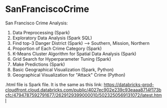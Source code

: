 # SanFranciscoCrime

San Francisco Crime Analysis:

1. Data Preprocessing (Spark)
2. Exploratory Data Analysis (Spark SQL)
3. Find top-3 Danger District (Spark) --> Southern, Mission, Northern
4. Proportion of Each Crime Category (Spark)
5. K-Means Cluster Algorithm for Spatial Data Analysis (Spark)
6. Grid Search for Hyperparameter Tuning (Spark)
7. Make Predictions (Spark)
8. Basic Geographical Visualization (Spark, Python)
9. Geographical Visualization for "Attack" Crime (Python)

.html file is Spark file. It is the same as this link: 
https://databricks-prod-cloudfront.cloud.databricks.com/public/4027ec902e239c93eaaa8714f173bcfc/4794787592791677/2629129399000010/5023250569131072/latest.html
